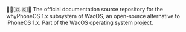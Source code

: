 🍏️📱️[🇴.🇸]📖️ The official documentation source repository for the whyPhoneOS 1.x subsystem of WacOS, an open-source alternative to iPhoneOS 1.x. Part of the WacOS operating system project.
